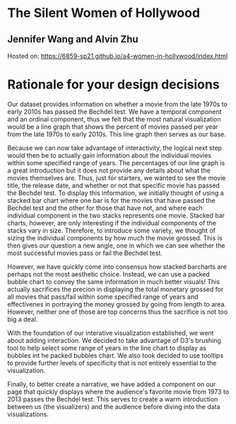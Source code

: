 # The Silent Women of Hollywood
## Jennifer Wang and Alvin Zhu

Hosted on: https://6859-sp21.github.io/a4-women-in-hollywood/index.html

# Rationale for your design decisions

Our dataset provides information on whether a movie from the late 1970s to early 2010s has passed the Bechdel test. We have a temporal component and an ordinal component, thus we felt that the most natural visualization would  be a line graph that shows the percent of movies passed per year from the late 1970s to early 2010s. This line graph then serves as our base.

Because we can now take advantage of interactivity, the logical next step would then be to actually gain information about the individual movies within some specified range of years. The percentages of our line graph is a great introduction but it does not provide any details about what the movies themselves are. Thus, just for starters, we wanted to see the movie title, the release date, and whether or not that specific movie has passed the Bechdel test. To display this information, we initially thought of using a stacked bar chart where one bar is for the movies that have passed the Bechdel test and the other for those that have not, and where each individual component in the two stacks represents one movie. Stacked bar charts, however, are only interesting if the individual components of the stacks vary in size. Therefore, to introduce some variety, we thought of sizing the individual components by how much the movie grossed. This is then gives our question a new angle, one in which we can see whether the most successful movies pass or fail the Bechdel test.

However, we have quickly come into consensus how stacked barcharts are perhaps not the most aesthetic choice. Instead, we can use a packed bubble chart to convey the same information in much better visuals! This actually sacrifices the precion in displaying the total monetary grossed for all movies that pass/fail within some specified range of years and effectivenes in portraying the money grossed by going from length to area. However, neither one of those are top concerns thus the sacrifice is not too big a deal.

With the foundation of our interative visualization established, we went about adding interaction. We decided to take advantage of D3's brushing tool to help select some range of years in the line chart to display as bubbles int he packed bubbles chart. We also took decided to use tooltips to provide further levels of specificity that is not entirely essential to the visualization.

Finally, to better create a narrative, we have added a component on our page that quickly displays where the audience's favorite movie from 1973 to 2013 passes the Bechdel test. This serves to create a warm introduction between us (the visualizers) and the audience before diving into the data visualizations.